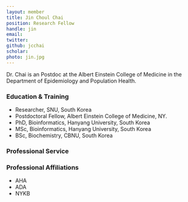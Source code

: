 ```yaml
---
layout: member
title: Jin Choul Chai
position: Research Fellow
handle: jin
email:
twitter:
github: jcchai
scholar: 
photo: jin.jpg
---
```




Dr. Chai is an Postdoc at the Albert Einstein College of Medicine in the Department of Epidemiology and Population Health.

<!--
### Hi
-->

### Education & Training

- Researcher, SNU, South Korea
- Postdoctoral Fellow, Albert Einstein College of Medicine, NY.
- PhD, Bioinformatics, Hanyang University, South Korea
- MSc, Bioinformatics, Hanyang University, South Korea
- BSc, Biochemistry, CBNU, South Korea



### Professional Service

### Professional Affiliations

- AHA
- ADA
- NYKB


<!--
bundle exec jekyll serve

He trained as a bioinformatician with a particular focus on human genomics and neuroscience. His PhD project involved in National Autism Research Project - [The Cooperative Research Centre for Living with Autism](http://www.autismcrc.com.au/) - for the genomic sequencing project of Australian Autism families ([An et al. (2014)](https://www.nature.com/articles/tp201438)).

During the postdoctoral training with [Dr. Stephan Sanders at UCSF](https://sanderslab.github.io/team/stephansanders), he worked on the analysis of whole genome sequencing data for the discovery of noncoding loci in ASD ([An et al. (2018)](https://www.nature.com/articles/s41588-018-0107-y), [Werling et al. (2018)](http://science.sciencemag.org/content/362/6420/eaat6576.long)). Working with numerous collaborators, he played an integral role in developing a framework to identify high-confidence de novo and rare inherited variant from whole genome sequencing data and performing a rigorous association test to identify ASD associated noncoding loci.<200b>

As a PI, Dr. An leads the team studying the etiology of developmental disorders through the discovery of genetic risk factors. The team is working on the analysis of whole exome and genome sequencing data to identify de novo and noncoding mutations associated with developmental and neurological disorders.

-->





